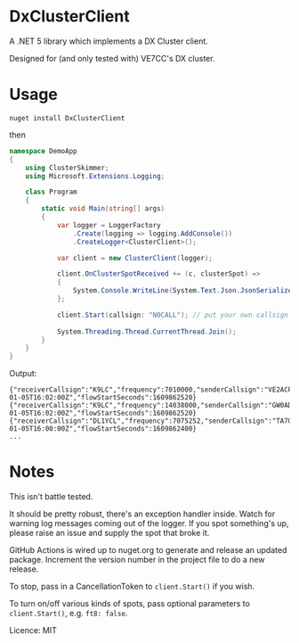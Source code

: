 # DxClusterClient
A .NET 5 library which implements a DX Cluster client.

Designed for (and only tested with) VE7CC's DX cluster.

# Usage
```
nuget install DxClusterClient
```

then

```csharp
namespace DemoApp
{
    using ClusterSkimmer;
    using Microsoft.Extensions.Logging;

    class Program
    {
        static void Main(string[] args)
        {
            var logger = LoggerFactory
                .Create(logging => logging.AddConsole())
                .CreateLogger<ClusterClient>();

            var client = new ClusterClient(logger);

            client.OnClusterSpotReceived += (c, clusterSpot) =>
            {
                System.Console.WriteLine(System.Text.Json.JsonSerializer.Serialize(clusterSpot));
            };

            client.Start(callsign: "N0CALL"); // put your own callsign here
            
            System.Threading.Thread.CurrentThread.Join();
        }
    }
}
```

Output:
```
{"receiverCallsign":"K9LC","frequency":7010000,"senderCallsign":"VE2ACP","mode":"CW","sNR":15,"wPM":21,"Comment":"CQ","TimestampZ":"2021-01-05T16:02:00Z","flowStartSeconds":1609862520}
{"receiverCallsign":"K9LC","frequency":14038000,"senderCallsign":"GW0ADC","mode":"CW","sNR":9,"wPM":17,"Comment":"CQ","TimestampZ":"2021-01-05T16:02:00Z","flowStartSeconds":1609862520}
{"receiverCallsign":"DL1YCL","frequency":7075252,"senderCallsign":"TA7OYG","mode":"FT8","sNR":-8,"wPM":null,"Comment":null,"TimestampZ":"2021-01-05T16:00:00Z","flowStartSeconds":1609862400}
...
```

# Notes
This isn't battle tested.

It should be pretty robust, there's an exception handler inside. Watch for warning log messages coming out of the logger. If you spot something's up, please raise an issue and supply the spot that broke it.

GitHub Actions is wired up to nuget.org to generate and release an updated package. Increment the version number in the project file to do a new release.

To stop, pass in a CancellationToken to `client.Start()` if you wish.

To turn on/off various kinds of spots, pass optional parameters to `client.Start()`, e.g. `ft8: false`.

Licence: MIT
